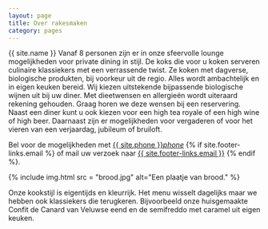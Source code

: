 ```yaml
---
layout: page
title: Over rakesmaken
category: pages
---
```


{{ site.name }} Vanaf 8 personen zijn er in onze sfeervolle lounge mogelijkheden voor private dining in stijl. De koks die voor u koken serveren culinaire klassiekers met een verrassende twist. Ze koken met dagverse, biologische produkten, bij voorkeur uit de regio. Alles wordt ambachtelijk en in eigen keuken bereid. Wij kiezen uitstekende bijpassende biologische wijnen uit bij uw diner. Met dieetwensen en allergieën wordt uiteraard rekening gehouden. Graag horen we deze wensen bij een reservering. Naast een diner kunt u ook kiezen voor een high tea royale of een high wine of high beer. Daarnaast zijn er mogelijkheden voor vergaderen of voor het vieren van een verjaardag, jubileum of bruiloft.

Bel voor de mogelijkheden met <a href="tel:{{ site.phone }}">{{ site.phone }}</a><a href="tel:{{ site.phone }}"><i class="w3-margin-left material-icons">phone</i></a> {% if site.footer-links.email %}
of mail uw verzoek naar <a href="mailto:{{ site.footer-links.email }}?Subject=Information" target="_top">{{ site.footer-links.email }}</a>
{% endif %}.

{% include img.html src = "brood.jpg" alt="Een plaatje van brood." %}

Onze kookstijl is eigentijds en kleurrijk. Het menu wisselt dagelijks maar we hebben ook klassiekers die terugkeren. Bijvoorbeeld onze huisgemaakte Confit de Canard van Veluwse eend en de semifreddo met caramel uit eigen keuken.

